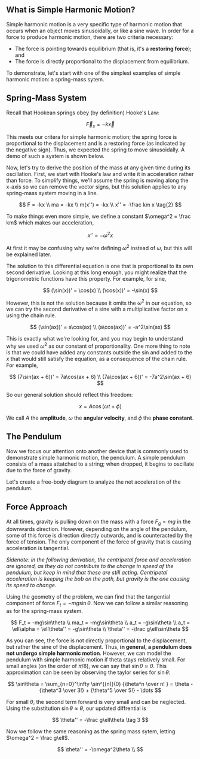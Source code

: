 <script>
	import Kb from '$lib/util/KatexBlock.svelte';
	import Kl from '$lib/util/KatexInline.svelte';
	import SpringMass from '$lib/content/physics/shm/spring-mass.svelte';
	import Pendulum from './pendulum.svelte';
	import PendulumFBD from './pendulum-fbd.svelte';
</script>

## What is Simple Harmonic Motion?

Simple harmonic motion is a very specific type of harmonic motion that occurs when an object moves sinusoidally, or like a sine wave. In order for a force to produce harmonic motion, there are two criteria necessary:

- The force is pointing towards equilibrium (that is, it's a **restoring force**); and
- The force is directly proportional to the displacement from equilibrium.

To demonstrate, let's start with one of the simplest examples of simple harmonic motion: a spring-mass sytem.

## Spring-Mass System

Recall that Hookean springs obey (by definition) Hooke's Law:

$$
\vec F_s = -k \vec x \tag{1}
$$

This meets our critera for simple harmonic motion; the spring force is proportional to the displacement and is a restoring force (as indicated by the negative sign). Thus, we expected the spring to move sinusoidally. A demo of such a system is shown below.

<SpringMass />

Now, let's try to derive the position of the mass at any given time during its oscillation. First, we start with Hooke's law and write it in acceleration rather than force. To simplify things, we'll assume the spring is moving along the x-axis so we can remove the vector signs, but this solution applies to any spring-mass system moving in a line.

$$
F = -kx \\
ma = -kx \\
m(x'') = -kx \\
x'' = -\frac km x \tag{2}
$$

To make things even more simple, we define a constant $\omega^2 = \frac km$ which makes our acceleration,

$$
x'' = -\omega^2 x
$$

At first it may be confusing why we're defining $\omega^2$ instead of $\omega$, but this will be explained later.

<!-- This is a bad explanation. Instead of explaining mathematically it'd be better to derive the constants of integration from physical attributes of a simple harmonic oscillator, such as its amplitude, initial velocity, and period (which is directly related to the strength of the restoring force). Another more advanced section will explain the derivation using ODE methods. -->

The solution to this differential equation is one that is proportional to its own second derivative. Looking at this long enough, you might realize that the trigonometric functions have this property. For example, for sine,

$$
(\sin(x))' = \cos(x) \\
(\cos(x))' = -\sin(x)
$$

However, this is not the solution because it omits the $\omega^2$ in our equation, so we can try the second derivative of a sine with a multiplicative factor on x using the chain rule.

$$
(\sin(ax))' = a\cos(ax) \\ (a\cos(ax))' = -a^2\sin(ax)
$$

This is exactly what we're looking for, and you may begin to understand why we used $\omega^2$ as our constant of proportionality. One more thing to note is that we could have added any constants outside the sin and added to the $x$ that would still satisfy the equation, as a consequence of the chain rule. For example,

$$
(7\sin(ax + 6))' = 7a\cos(ax + 6) \\ (7a\cos(ax + 6))' = -7a^2\sin(ax + 6)
$$

So our general solution should reflect this freedom:

$$
x = A\cos(\omega t + \phi)
$$

We call $A$ the **amplitude**, $\omega$ the **angular velocity**, and $\phi$ the **phase constant**.

## The Pendulum

Now we focus our attention onto another device that is commonly used to demonstrate simple harmonic motion, the pendulum. A simple pendulum consists of a mass attatched to a string; when dropped, it begins to oscillate due to the force of gravity.

<Pendulum />

Let's create a free-body diagram to analyze the net acceleration of the pendulum.

## Force Approach

<PendulumFBD />

At all times, gravity is pulling down on the mass with a force $F_g = mg$ in the downwards direction. However, depending on the angle of the pendulum, some of this force is direction directly outwards, and is counteracted by the force of tension. The only component of the force of gravity that is causing acceleration is tangential.

_Sidenote: in the following derivation, the centripetal force and acceleration are ignored, as they do not contribute to the change in speed of the pendulum, but keep in mind that these are still acting. Centripetal acceleration is keeping the bob on the path, but gravity is the one causing its speed to change._

Using the geometry of the problem, we can find that the tangential component of force $F_t = -mg\sin\theta$. Now we can follow a similar reasoning as for the spring-mass system.

$$
F_t = -mg\sin\theta \\
ma_t = -mg\sin\theta \\
a_t = -g\sin\theta \\
a_t = \ell\alpha = \ell\theta'' = -g\sin\theta \\
\theta'' = -\frac g\ell\sin\theta
$$

As you can see, the force is not directly proportional to the displacement, but rather the sine of the displacement. Thus, **in general, a pendulum does not undergo simple harmonic motion**. However, we can model the pendulum with simple harmonic motion if theta stays relatively small. For small angles (on the order of $\pi / 8$), we can say that $\sin \theta \approx \theta$. This approximation can be seen by observing the taylor series for $\sin \theta$:

<!-- (this section should be ommitted for brevity and explained in more depth later) -->

$$
\sin\theta = \sum_{n=0}^\infty \sin^{(n)}(0) {\theta^n \over n! } = \theta - {\theta^3 \over 3!} + {\theta^5 \over 5!} - \dots
$$

For small $\theta$, the second term forward is very small and can be neglected. Using the substitution $\sin\theta \approx \theta$, our updated diffrential is

$$
\theta'' = -\frac g\ell\theta \tag 3
$$

Now we follow the same reasoning as the spring mass sytem, letting $\omega^2 = \frac g\ell$.

$$
\theta'' = -\omega^2\theta \\
$$

<!-- $$
f \overset\text{def}= \underbrace{\omega}_\text{rad/s} \cdot \underbrace{\frac1{2\pi}}_\text{rev/rad} \\
$$ -->

<!-- TODO:
- make equations tolerable ✓
- mdx ✓
- pixi subframework
- cool subject backgrounds
-->
